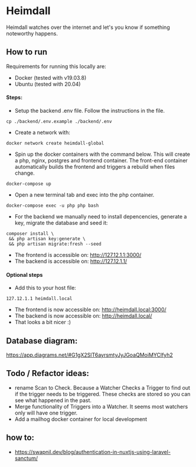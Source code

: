 # Heimdall

Heimdall watches over the internet and let's you know if something noteworthy happens.

## How to run

Requirements for running this locally are:

- Docker (tested with v19.03.8)
- Ubuntu (tested with 20.04)

#### Steps:

- Setup the backend .env file. Follow the instructions in the file.
```
cp ./backend/.env.example ./backend/.env
```   
- Create a network with:
```
docker network create heimdall-global
```
- Spin up the docker containers with the command below. This will create a php, 
    nginx, postgres and frontend container. The front-end container 
    automatically builds the frontend and triggers a rebuild when files change.
```
docker-compose up
``` 
- Open a new terminal tab and exec into the php container. 
```
docker-compose exec -u php php bash
```
- For the backend we manually need to install depencencies, generate a key, 
    migrate the database and seed it:
```
composer install \
 && php artisan key:generate \
 && php artisan migrate:fresh --seed
```
- The frontend is accessible on: http://127.12.1.1:3000/
- The backend is accessible on: http://127.12.1.1/

#### Optional steps

- Add this to your host file: 
```
127.12.1.1 heimdall.local
```
- The frontend is now accessible on: http://heimdall.local:3000/
- The backend is now accessible on: http://heimdall.local/
- That looks a bit nicer :)

## Database diagram: 
https://app.diagrams.net/#G1gX2SlT6ayrsmtyJyJGoaQMoiMYClfyh2

## Todo / Refactor ideas:

- rename Scan to Check. Because a Watcher Checks a Trigger to find out if the trigger needs to be triggered. These checks are stored so you can see what happened in the past.
- Merge functionality of Triggers into a Watcher. It seems most watchers only will have one trigger.
- Add a mailhog docker container for local development 

## how to:

- https://swapnil.dev/blog/authentication-in-nuxtjs-using-laravel-sanctum/
